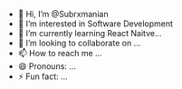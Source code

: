 - 👋 Hi, I’m @Subrxmanian
- 👀 I’m interested in Software Development
- 🌱 I’m currently learning React Naitve...
- 💞️ I’m looking to collaborate on ...
- 📫 How to reach me ...
- 😄 Pronouns: ...
- ⚡ Fun fact: ...

<!---
Subrxmanian/Subrxmanian is a ✨ special ✨ repository because its `README.md` (this file) appears on your GitHub profile.
You can click the Preview link to take a look at your changes.
--->
